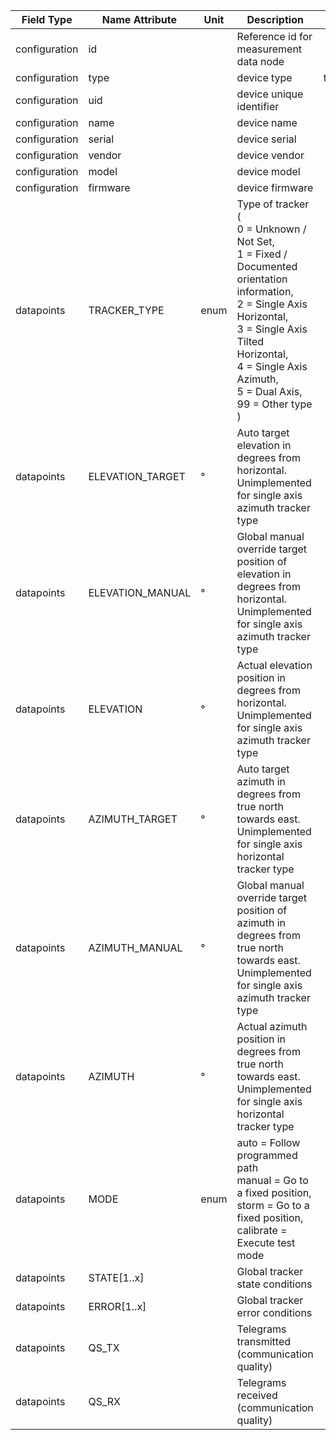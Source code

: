 | Field Type    | Name Attribute   | Unit | Description                                                                                                                                                                                                                                     | Value   | Required | Example                        | Version |
|---------------|------------------|------|-------------------------------------------------------------------------------------------------------------------------------------------------------------------------------------------------------------------------------------------------|---------|----------|--------------------------------|---------|
| configuration | id               |      | Reference id for measurement data node                                                                                                                                                                                                          |         | x        | <device id=“1“ type=“tracker“> | 2.0.1   |
| configuration | type             |      | device type                                                                                                                                                                                                                                     | tracker | x        | <device id=“1“ type=“tracker“> | 2.0.1   |
| configuration | uid              |      | device unique identifier                                                                                                                                                                                                                        |         | x        | <uid>TRK12345</uid>            | 2.0.1   |
| configuration | name             |      | device name                                                                                                                                                                                                                                     |         |          | <name>Tracker A</name>         | 2.0.1   |
| configuration | serial           |      | device serial                                                                                                                                                                                                                                   |         |          | <serial>TRK11.22.33</serial>   | 2.0.1   |
| configuration | vendor           |      | device vendor                                                                                                                                                                                                                                   |         |          | <vendor>vendor 123</vendor>    | 2.0.1   |
| configuration | model            |      | device model                                                                                                                                                                                                                                    |         |          | <model>Model A1.3</model>      | 2.0.1   |
| configuration | firmware         |      | device firmware                                                                                                                                                                                                                                 |         |          | <firmware>1.23.3</firmware>    | 2.0.1   |
| datapoints    | TRACKER_TYPE     | enum | Type of tracker (<br>0 = Unknown / Not Set, <br>1 = Fixed / Documented orientation information, <br>2 = Single Axis Horizontal, <br>3 = Single Axis Tilted Horizontal, <br>4 = Single Axis Azimuth, <br>5 = Dual Axis, <br>99 = Other type<br>) |         |          |                                | 2.0.1   |
| datapoints    | ELEVATION_TARGET | °    | Auto target elevation in degrees from horizontal. Unimplemented for single axis azimuth tracker type                                                                                                                                            |         |          |                                | 2.0.1   |
| datapoints    | ELEVATION_MANUAL | °    | Global manual override target position of elevation in degrees from horizontal. Unimplemented for single axis azimuth tracker type                                                                                                              |         |          |                                | 2.0.1   |
| datapoints    | ELEVATION        | °    | Actual elevation position in degrees from horizontal. Unimplemented for single axis azimuth tracker type                                                                                                                                        |         |          |                                | 2.0.1   |
| datapoints    | AZIMUTH_TARGET   | °    | Auto target azimuth in degrees from true north towards east. Unimplemented for single axis horizontal tracker type                                                                                                                              |         |          |                                | 2.0.1   |
| datapoints    | AZIMUTH_MANUAL   | °    | Global manual override target position of azimuth in degrees from true north towards east. Unimplemented for single axis azimuth tracker type                                                                                                   |         |          |                                | 2.0.1   |
| datapoints    | AZIMUTH          | °    | Actual azimuth position in degrees from true north towards east. Unimplemented for single axis horizontal tracker type                                                                                                                          |         |          |                                | 2.0.1   |
| datapoints    | MODE             | enum | auto = Follow programmed path <br>manual = Go to a fixed position, <br>storm = Go to a fixed position, <br>calibrate = Execute test mode                                                                                                        |         |          |                                | 2.0.1   |
| datapoints    | STATE[1..x]      |      | Global tracker state conditions                                                                                                                                                                                                                 |         |          |                                | 2.0.1   |
| datapoints    | ERROR[1..x]      |      | Global tracker error conditions                                                                                                                                                                                                                 |         |          |                                | 2.0.1   |
| datapoints    | QS_TX            |      | Telegrams transmitted (communication quality)                                                                                                                                                                                                   |         |          |                                | 2.0.9   |
| datapoints    | QS_RX            |      | Telegrams received (communication quality)                                                                                                                                                                                                      |         |          |                                | 2.0.9   |
